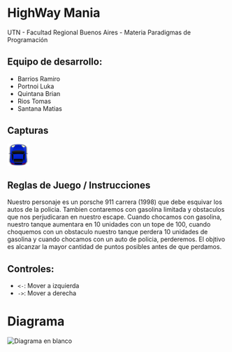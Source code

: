 # HighWay Mania

UTN - Facultad Regional Buenos Aires - Materia Paradigmas de Programación

## Equipo de desarrollo: 

- Barrios Ramiro
- Portnoi Luka
- Quintana Brian
- Rios Tomas
- Santana Matias
 

## Capturas 

![auto](assets/porsche.png)

## Reglas de Juego / Instrucciones

Nuestro personaje es un porsche 911 carrera (1998) que debe esquivar los autos de la policia. 
Tambien contaremos con gasolina limitada y obstaculos que nos perjudicaran en nuestro escape.
Cuando chocamos con gasolina, nuestro tanque aumentara en 10 unidades con un tope de 100,
cuando choquemos con un obstaculo nuestro tanque perdera 10 unidades de gasolina y
cuando chocamos con un auto de policia, perderemos.
El objtivo es alcanzar la mayor cantidad de puntos posibles antes de que perdamos.

## Controles:

- `<-`: Mover a izquierda
- `->`: Mover a derecha


# Diagrama 

![Diagrama en blanco](https://github.com/user-attachments/assets/1959b7ce-7cb3-4fef-ad41-eeae4fbff43d)


